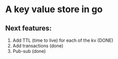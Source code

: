 # A key value store in go

## Next features:
1. Add TTL (time to live) for each of the kv (DONE)
2. Add transactions (done)
3. Pub-sub (done)